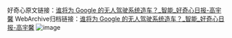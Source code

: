 好奇心原文链接：[谁将为 Google 的无人驾驶系统造车？_智能_好奇心日报-高宇馨](https://www.qdaily.com/articles/5279.html)
WebArchive归档链接：[谁将为 Google 的无人驾驶系统造车？_智能_好奇心日报-高宇馨](http://web.archive.org/web/20190623164402/https://www.qdaily.com/articles/5279.html)
![image](http://ww3.sinaimg.cn/large/007d5XDply1g3wh1p1nwoj30u03ha7wh)